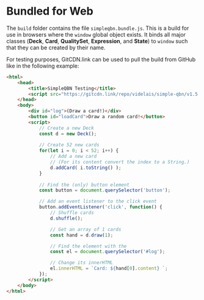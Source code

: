 # Bundled for Web

The `build` folder contains the file `simpleqbn.bundle.js`. This is a build for use in browsers where the `window` global object exists. It binds all major classes (**Deck**, **Card**, **QualitySet**, **Expression**, and **State**) to `window` such that they can be created by their name.

For testing purposes, GitCDN.link can be used to pull the build from GitHub like in the following example:

```html
<html>
    <head>
        <title>SimpleQBN Testing</title>
        <script src="https://gitcdn.link/repo/videlais/simple-qbn/v1.5.0/build/simpleqbn.bundle.js"></script>
    </head>
    <body>
        <div id="log">(Draw a card!)</div>
        <button id="loadCard">Draw a random card!</button>
        <script>
            // Create a new Deck
            const d = new Deck();
            
            // Create 52 new cards
            for(let i = 0; i < 52; i++) {
                // Add a new card
                // (For its content convert the index to a String.)
                d.addCard( i.toString() );
            }
         
            // Find the (only) button element
            const button = document.querySelector('button');

            // Add an event listener to the click event
            button.addEventListener('click', function() {
                // Shuffle cards
                d.shuffle();

                // Get an array of 1 cards
                const hand = d.draw(1);

                // Find the element with the 
                const el = document.querySelector('#log');

                // Change its innerHTML
                el.innerHTML = `Card: ${hand[0].content} `;
            });
        </script>
    </body>
</html>
```
